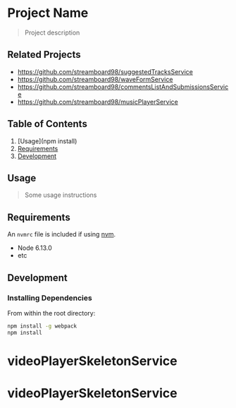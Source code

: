 # Project Name

> Project description

## Related Projects

  - https://github.com/streamboard98/suggestedTracksService
  - https://github.com/streamboard98/waveFormService
  - https://github.com/streamboard98/commentsListAndSubmissionsService
  - https://github.com/streamboard98/musicPlayerService

## Table of Contents

1. [Usage](npm install)
1. [Requirements](#requirements)
1. [Development](#development)

## Usage

> Some usage instructions

## Requirements

An `nvmrc` file is included if using [nvm](https://github.com/creationix/nvm).

- Node 6.13.0
- etc

## Development

### Installing Dependencies

From within the root directory:

```sh
npm install -g webpack
npm install
```

# videoPlayerSkeletonService
# videoPlayerSkeletonService
